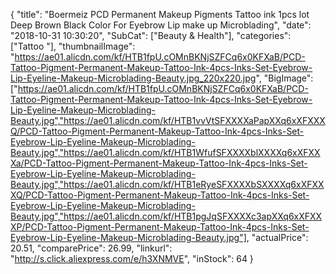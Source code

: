 {
	"title": "Boermeiz PCD Permanent Makeup Pigments Tattoo ink 1pcs lot Deep Brown Black Color For Eyebrow Lip make up Microblading",
	"date": "2018-10-31 10:30:20",
	"SubCat": ["Beauty & Health"],
	"categories": ["Tattoo "],
	"thumbnailImage": "https://ae01.alicdn.com/kf/HTB1fpU.cOMnBKNjSZFCq6x0KFXaB/PCD-Tattoo-Pigment-Permanent-Makeup-Tattoo-Ink-4pcs-Inks-Set-Eyebrow-Lip-Eyeline-Makeup-Microblading-Beauty.jpg_220x220.jpg",
	"BigImage": ["https://ae01.alicdn.com/kf/HTB1fpU.cOMnBKNjSZFCq6x0KFXaB/PCD-Tattoo-Pigment-Permanent-Makeup-Tattoo-Ink-4pcs-Inks-Set-Eyebrow-Lip-Eyeline-Makeup-Microblading-Beauty.jpg","https://ae01.alicdn.com/kf/HTB1vvVtSFXXXXaPapXXq6xXFXXXQ/PCD-Tattoo-Pigment-Permanent-Makeup-Tattoo-Ink-4pcs-Inks-Set-Eyebrow-Lip-Eyeline-Makeup-Microblading-Beauty.jpg","https://ae01.alicdn.com/kf/HTB1WfufSFXXXXblXXXXq6xXFXXXa/PCD-Tattoo-Pigment-Permanent-Makeup-Tattoo-Ink-4pcs-Inks-Set-Eyebrow-Lip-Eyeline-Makeup-Microblading-Beauty.jpg","https://ae01.alicdn.com/kf/HTB1eRyeSFXXXXbSXXXXq6xXFXXXQ/PCD-Tattoo-Pigment-Permanent-Makeup-Tattoo-Ink-4pcs-Inks-Set-Eyebrow-Lip-Eyeline-Makeup-Microblading-Beauty.jpg","https://ae01.alicdn.com/kf/HTB1pgJqSFXXXXc3apXXq6xXFXXXP/PCD-Tattoo-Pigment-Permanent-Makeup-Tattoo-Ink-4pcs-Inks-Set-Eyebrow-Lip-Eyeline-Makeup-Microblading-Beauty.jpg"],
	"actualPrice": 20.51,
	"comparePrice": 26.99,
	"linkurl": "http://s.click.aliexpress.com/e/h3XNMVE",
	"inStock": 64
}
